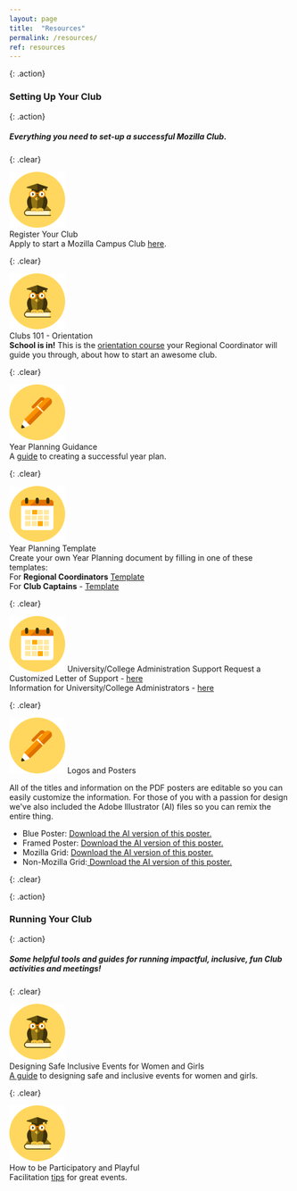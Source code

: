 ```yaml
---
layout: page
title:  "Resources"
permalink: /resources/
ref: resources
---
```


{: .action}
### Setting Up Your Club

{: .action}
##### Everything you need to set-up a successful Mozilla Club.

{: .clear}
&nbsp;

<div class="resources">
  <img src="/static/img/book.png" alt="">
  <div class="head-link">Register Your Club</div>
  <span>Apply to start a Mozilla Campus Club <a href="https://docs.google.com/forms/d/e/1FAIpQLSfBlMnvOVn6xUMrvBgYWJaEg4npDLUFkhbusLorfZ4BqSJgJQ/viewform">here</a>.</span>
</div>

{: .clear}
&nbsp;

<div class="resources">
  <img src="/static/img/book.png" alt="">
  <div class="head-link">Clubs 101 - Orientation</div>
  <span>
  <b>School is in!</b> This is the <a href="https://mozilla.teachable.com/courses/mozilla-campus-club-training/" target="_blank">orientation course</a> your Regional Coordinator will guide you through, about how to start an awesome club.
  </span>
</div>


{: .clear}
&nbsp;

<div class="resources">
  <img src="/static/img/pencil.png" alt="">
  <div class="head-link">Year Planning Guidance</div>
  <span>A <a href="/yearplanning/">guide</a> to creating a successful year plan.</span>
</div>

{: .clear}
&nbsp;

<div class="resources">
  <img src="/static/img/calendar.png" alt="">
  <div class="head-link">Year Planning Template</div>
  <span>
    Create your own Year Planning document by filling in one of these templates:<br>
     For <b>Regional Coordinators</b> <a href="https://docs.google.com/a/mozilla.com/forms/d/e/1FAIpQLSdeZBUq8wJMIbTn3uvwb0VTF9ZHdFEwA1dxwGlFBHc5v5JNrg/viewform" target="_blank">Template</a><br>
     For <b>Club Captains</b> - <a href="https://docs.google.com/a/mozilla.com/forms/d/e/1FAIpQLSdKutKTmBhzOlNj-5NFC8noj3RisPsH50fvHKjTFZL3aDtAmQ/viewform" target="_blank">Template</a>
  </span>
</div>

{: .clear}
&nbsp;

<div class="resources">
  <img src="/static/img/calendar.png" alt="">
  <a class="head-link">University/College Administration Support </a>
  <span>
  Request a Customized Letter of Support - <a href="https://docs.google.com/forms/d/e/1FAIpQLSfJgBMdYRM0d4rJSpksXv-RWdYr6adFKeRT7SIfefzzFnAD2w/viewform">here</a>
  <br>
  Information for University/College Administrators - <a href="https://docs.google.com/document/d/1ybN-jGqncUuvHTYgto-4LiJXoiJTMe0_--a6K_ryoog/pub">here</a><br>
  </span>
</div>

{: .clear}
&nbsp;

<div class="resources">
  <img src="/static/img/pencil.png" alt="">
  <a class="head-link">Logos and Posters </a>
  <span>
  <p>
  All of the titles and information on the PDF posters are editable so you can easily customize the information. For those of you with a passion for design we've also included the Adobe Illustrator (AI) files so you can remix the entire thing.
  </p>

 <ul>
  <li>Blue Poster:  <a href="/static/resources/poster-template-A-blue.pdf">Download the AI version of this poster.</a></li>

  <li>Framed Poster: <a href="/static/resources/poster-template-B-framed.pdf"> Download the AI version of this poster.</a></li>

  <li>Mozilla Grid: <a href="/static/resources/poster-template-C-grid1.pdf"> Download the AI version of this poster.</a></li>

  <li>Non-Mozilla Grid:<a href="/static/resources/poster-template-C-grid2.pdf"> Download the AI version of this poster.</a></li>
</ul>
  </span>
</div>

{: .clear}
&nbsp;

{: .action}
### Running Your Club

{: .action}
##### Some helpful tools and guides for running impactful, inclusive, fun Club activities and meetings!

{: .clear}
&nbsp;

<div class="resources">
  <img src="/static/img/book.png" alt="">
  <div class="head-link">Designing Safe Inclusive Events for Women and Girls</div>
  <span>
  <a href="http://mozilla.github.io/learning-networks/clubs/events-women-girls-guide/">A guide</a> to designing safe and inclusive events for women and girls.
  </span>
</div>

{: .clear}
&nbsp;

<div class="resources">
  <img src="/static/img/book.png" alt="">
  <div class="head-link">How to be Participatory and Playful</div>
  <span>Facilitation <a href="http://mozilla.github.io/learning-networks/clubs/encouraging-participatory-playful-learning/" class="head-link">tips</a> for great events.</span>
</div>

